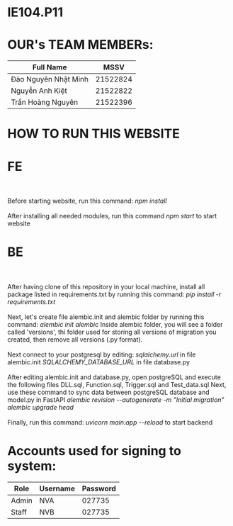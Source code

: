 # IE104.P11
# OUR's TEAM MEMBERs:
<table>
  <thead>
    <th>Full Name</th>
    <th>MSSV</th>
  </thead>
  <tbody>
    <tr>
      <td>Đào Nguyên Nhật Minh</td>
      <td>21522824</td>
    </tr>
    <tr>
      <td>Nguyễn Anh Kiệt</td>
      <td>21522822</td>
    </tr>
    <tr>
      <td>Trần Hoàng Nguyên</td>
      <td>21522396</td>
    </tr>    
  </tbody>
</table>

# HOW TO RUN THIS WEBSITE
<h1>FE</h1>
  <br/>
  <br/>
  Before starting website, run this command: <i>npm install</i>
  <br/>
  <br/>
  After installing all needed modules, run this command <i>npm start</i> to start website
  
<h1>BE</h1>
  <br/>
  <br/>
  After having clone of this repository in your local machine, install all package listed in requirements.txt by running this command: <i>pip install -r requirements.txt</i>
  <br/>
  <br/>
  Next, let's create file alembic.init and alembic folder by running this command: <i>alembic init alembic</i>
  Inside alembic folder, you will see a folder called 'versions', thí folder used for storing all versions of migration you created, then remove all versions (.py format).
  <br/>
  <br/>
  Next connect to your postgresql by editing:
  <i>sqlalchemy.url</i> in file alembic.init
  <i>SQLALCHEMY_DATABASE_URL</i> in file database.py
  <br/>
  <br/>
  After editing alembic.init and database.py, open postgreSQL and execute the following files DLL.sql, Function.sql, Trigger.sql and Test_data.sql
  Next, use these command to sync data between postgreSQL database and model.py in FastAPI
  <i>alembic revision --autogenerate -m "Initial migration"</i>
  <i>alembic upgrade head</i>
  <br/>
  <br/>
  Finally, run this command: <i>uvicorn main:app --reload</i> to start backend

  # Accounts used for signing to system:
<table>
  <thead>
    <th>Role</th>
    <th>Username</th>
    <th>Password</th>
  </thead>
  <tbody>
    <tr>
      <td>Admin</td>
      <td>NVA</td>
      <td>027735</td>
    </tr>
    <tr>
      <td>Staff</td>
      <td>NVB</td>
      <td>027735</td>
    </tr>  
  </tbody>
</table>
